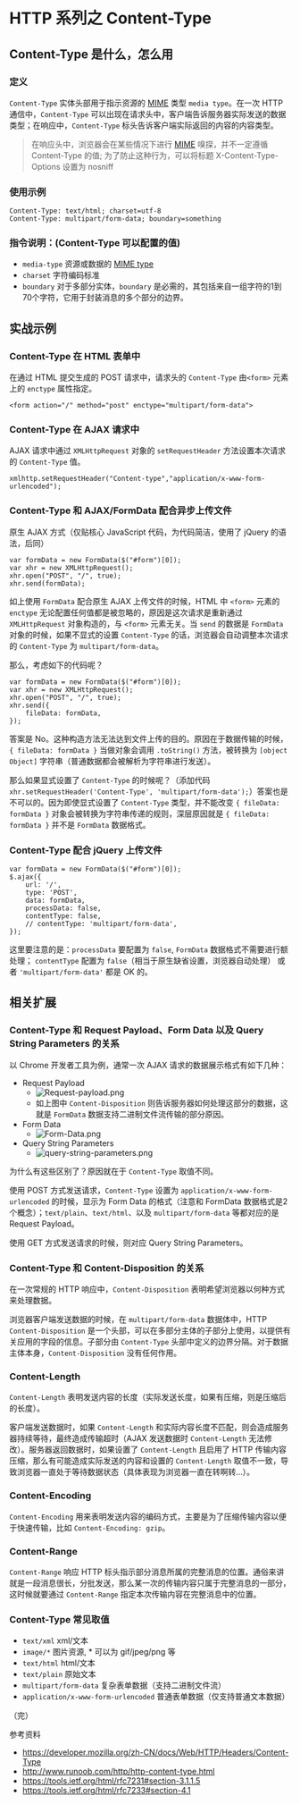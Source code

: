 # HTTP 系列之 Content-Type

## Content-Type 是什么，怎么用

### 定义
`Content-Type` 实体头部用于指示资源的 [MIME](https://developer.mozilla.org/en-US/docs/Web/HTTP/Basics_of_HTTP/MIME_types) 类型 `media type`。在一次 HTTP 通信中，`Content-Type` 可以出现在请求头中，客户端告诉服务器实际发送的数据类型；在响应中，`Content-Type` 标头告诉客户端实际返回的内容的内容类型。

> 在响应头中，浏览器会在某些情况下进行 [MIME](https://developer.mozilla.org/en-US/docs/Web/HTTP/Basics_of_HTTP/MIME_types) 嗅探，并不一定遵循 Content-Type 的值; 为了防止这种行为，可以将标题 X-Content-Type-Options 设置为 nosniff

### 使用示例

```
Content-Type: text/html; charset=utf-8
Content-Type: multipart/form-data; boundary=something
```

### 指令说明：(Content-Type 可以配置的值)

* `media-type` 资源或数据的 [MIME type](https://developer.mozilla.org/en-US/docs/Web/HTTP/Basics_of_HTTP/MIME_types)
* `charset` 字符编码标准
* `boundary` 对于多部分实体，`boundary` 是必需的，其包括来自一组字符的1到70个字符，它用于封装消息的多个部分的边界。


## 实战示例

### Content-Type 在 HTML 表单中

在通过 HTML 提交生成的 POST 请求中，请求头的 `Content-Type` 由`<form>` 元素上的 `enctype` 属性指定。

```
<form action="/" method="post" enctype="multipart/form-data">
```

### Content-Type 在 AJAX 请求中

AJAX 请求中通过 `XMLHttpRequest` 对象的 `setRequestHeader` 方法设置本次请求的 `Content-Type` 值。

```
xmlhttp.setRequestHeader("Content-type","application/x-www-form-urlencoded");
```

### Content-Type 和 AJAX/FormData 配合异步上传文件

原生 AJAX 方式（仅贴核心 JavaScript 代码，为代码简洁，使用了 jQuery 的语法，后同）

```
var formData = new FormData($("#form")[0]); 
var xhr = new XMLHttpRequest();
xhr.open("POST", "/", true);
xhr.send(formData);
```

如上使用 `FormData` 配合原生 AJAX 上传文件的时候，HTML 中 `<form>` 元素的 `enctype` 无论配置任何值都是被忽略的，原因是这次请求是重新通过 `XMLHttpRequest` 对象构造的，与 `<form>` 元素无关。当 `send` 的数据是 `FormData` 对象的时候，如果不显式的设置 `Content-Type` 的话，浏览器会自动调整本次请求的 `Content-Type` 为 `multipart/form-data`。

那么，考虑如下的代码呢？

```
var formData = new FormData($("#form")[0]); 
var xhr = new XMLHttpRequest();
xhr.open("POST", "/", true);
xhr.send({
    fileData: formData,
});
```

答案是 No。这种构造方法无法达到文件上传的目的。原因在于数据传输的时候，`{ fileData: formData }` 当做对象会调用 `.toString()` 方法，被转换为 `[object Object]` 字符串（普通数据都会被解析为字符串进行发送）。

那么如果显式设置了 `Content-Type` 的时候呢？（添加代码 `xhr.setRequestHeader('Content-Type', 'multipart/form-data');`）答案也是不可以的。因为即使显式设置了 `Content-Type` 类型，并不能改变 `{ fileData: formData }` 对象会被转换为字符串传递的规则，深层原因就是 `{ fileData: formData }` 并不是 `FormData` 数据格式。

### Content-Type 配合 jQuery 上传文件

```
var formData = new FormData($("#form")[0]); 
$.ajax({
    url: '/',
    type: 'POST',
    data: formData,
    processData: false,
    contentType: false,
    // contentType: 'multipart/form-data',
});
```

这里要注意的是：`processData` 要配置为 `false`, `FormData` 数据格式不需要进行额处理； `contentType` 配置为 `false`（相当于原生缺省设置，浏览器自动处理） 或者 `'multipart/form-data'` 都是 OK 的。

## 相关扩展

### Content-Type 和 Request Payload、Form Data 以及 Query String Parameters 的关系

以 Chrome 开发者工具为例，通常一次 AJAX 请求的数据展示格式有如下几种：

* Request Payload
    * ![Request-payload.png](https://private-alipayobjects.alipay.com/alipay-rmsdeploy-image/skylark/png/0bf9b9db-bfde-4a42-b022-dff1e96d6d68.png) 
    * 如上图中 `Content-Disposition` 则告诉服务器如何处理这部分的数据，这就是 `FormData` 数据支持二进制文件流传输的部分原因。
* Form Data
    * ![Form-Data.png](https://private-alipayobjects.alipay.com/alipay-rmsdeploy-image/skylark/png/cf79caa1-8bba-4f09-8d08-cc568d1d2e27.png)  
* Query String Parameters
    * ![query-string-parameters.png](https://private-alipayobjects.alipay.com/alipay-rmsdeploy-image/skylark/png/3ce3c03c-8e68-4bf1-8cc6-5508126e0261.png)  

为什么有这些区别了？原因就在于 `Content-Type` 取值不同。

使用 POST 方式发送请求，`Content-Type` 设置为 `application/x-www-form-urlencoded` 的时候，显示为 Form Data 的格式（注意和 FormData 数据格式是2个概念）；`text/plain`、`text/html`、以及 `multipart/form-data` 等都对应的是 Request Payload。

使用 GET 方式发送请求的时候，则对应 Query String Parameters。

### Content-Type 和 Content-Disposition 的关系

在一次常规的 HTTP 响应中，`Content-Disposition` 表明希望浏览器以何种方式来处理数据。

浏览器客户端发送数据的时候，在 `multipart/form-data` 数据体中，HTTP `Content-Disposition` 是一个头部，可以在多部分主体的子部分上使用，以提供有关应用的字段的信息。子部分由 `Content-Type` 头部中定义的边界分隔。对于数据主体本身，`Content-Disposition` 没有任何作用。

### Content-Length

`Content-Length` 表明发送内容的长度（实际发送长度，如果有压缩，则是压缩后的长度）。

客户端发送数据时，如果 `Content-Length` 和实际内容长度不匹配，则会造成服务器持续等待，最终造成传输超时（AJAX 发送数据时 `Content-Length` 无法修改）。服务器返回数据时，如果设置了 `Content-Length` 且启用了 HTTP 传输内容压缩，那么有可能造成实际发送的内容和设置的 `Content-Length` 取值不一致，导致浏览器一直处于等待数据状态（具体表现为浏览器一直在转啊转...）。

### Content-Encoding

`Content-Encoding` 用来表明发送内容的编码方式，主要是为了压缩传输内容以便于快速传输，比如 `Content-Encoding: gzip`。

### Content-Range

`Content-Range` 响应 HTTP 标头指示部分消息所属的完整消息的位置。通俗来讲就是一段消息很长，分批发送，那么某一次的传输内容只属于完整消息的一部分，这时候就要通过 `Content-Range` 指定本次传输内容在完整消息中的位置。

### Content-Type 常见取值

* `text/xml` xml/文本
* `image/*` 图片资源, * 可以为 gif/jpeg/png 等
* `text/html` html/文本
* `text/plain` 原始文本
* `multipart/form-data` 复杂表单数据（支持二进制文件流）
* `application/x-www-form-urlencoded` 普通表单数据（仅支持普通文本数据）

（完）

参考资料

* https://developer.mozilla.org/zh-CN/docs/Web/HTTP/Headers/Content-Type
* http://www.runoob.com/http/http-content-type.html
* https://tools.ietf.org/html/rfc7231#section-3.1.1.5
* https://tools.ietf.org/html/rfc7233#section-4.1

